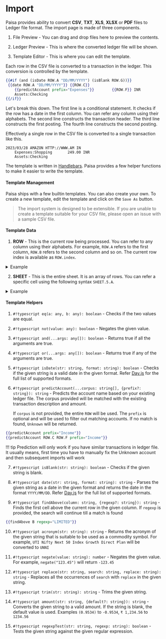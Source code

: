 # Import

Paisa provides ability to convert **CSV**, **TXT**, **XLS**, **XLSX**
or **PDF** files to Ledger file format. The import page is made of
three components.

1) File Preview - You can drag and drop files here to preview the
contents.

2) Ledger Preview - This is where the converted ledger file will be
shown.

3) Template Editor - This is where you can edit the template.

Each row in the CSV file is converted to a transaction in the
ledger. This conversion is controlled by the template.

```handlebars
{{#if (and (isDate ROW.A "DD/MM/YYYY") (isBlank ROW.G))}}
 {{date ROW.A "DD/MM/YYYY"}} {{ROW.C}}
    {{predictAccount prefix="Expenses"}}		{{ROW.F}} INR
    Assets:Checking
{{/if}}
```

Let's break this down. The first line is a conditional statement. It
checks if the row has a date in the first column. You can refer any
column using their alphabets. The second line constructs the
transaction header. The third line constructs the first posting. The
fourth line constructs the second posting.

Effectively a single row in the CSV file is converted to a single
transaction like this.

```ledger
2023/03/28 AMAZON HTTP://WWW.AM IN
    Expenses:Shopping		249.00 INR
    Assets:Checking
```

The template is written in [Handlebars](https://handlebarsjs.com/). Paisa provides a few
helper functions to make it easier to write the template.

#### Template Management

Paisa ships with a few builtin templates. You can also create your
own. To create a new template, edit the template and click on the
`Save As` button.

> The import system is designed to be extensible. If you are unable to
> create a template suitable for your CSV file, please open an issue
> with a sample CSV file.

#### Template Data

1. **ROW** - This is the current row being processed. You can refer to
    any column using their alphabets. For example, `ROW.A` refers to
    the first column, `ROW.B` refers to the second column and so
    on. The current row index is available as `ROW.index`.

<details>
  <summary>Example</summary>

```json
{
  "A": "28/03/2023",
  "B": "7357680821",
  "C": "AMAZON HTTP://WWW.AM IN",
  "D": "12",
  "E": "0",
  "F": "249.00",
  "G": "",
  "index": 6
}
```
</details>

2. **SHEET** - This is the entire sheet. It is an array of rows. You
   can refer a specific cell using the following syntax `SHEET.5.A`.

<details>
  <summary>Example</summary>

```json
[
    {
        "A": "Accountno:",
        "B": "49493xxx003030",
        "index": 0
    },
    {
        "A": "Customer Name:",
        "B": "MR John Doe",
        "index": 1
    },
    {
        "A": "Address:",
        "B": "1234, ABC Street, XYZ City, 123456",
        "index": 2
    },
    {
        "A": "Transaction Details:",
        "index": 3
    },
    {
        "A": "Date",
        "B": "Sr.No.",
        "C": "Transaction Details",
        "D": "Reward Point Header",
        "E": "Intl.Amount",
        "F": "Amount(in Rs)",
        "G": "BillingAmountSign",
        "index": 4
    },
    {
        "A": "49493xxx003030",
        "index": 5
    },
    {
        "A": "28/03/2023",
        "B": "7357680821",
        "C": "AMAZON HTTP://WWW.AM IN",
        "D": "12",
        "E": "0",
        "F": "249.00",
        "G": "",
        "index": 6
    },
    {
        "A": "28/03/2023",
        "B": "7357821997",
        "C": "AMAZON HTTP://WWW.AM IN",
        "D": "28",
        "E": "0",
        "F": "575.00",
        "G": "",
        "index": 7
    }
]
```
</details>

#### Template Helpers

1) `#!typescript eq(a: any, b: any): boolean` - Checks if the two values are
   equal.

2) `#!typescript not(value: any): boolean` - Negates the given value.

3) `#!typescript and(...args: any[]): boolean` - Returns true if all the
   arguments are true.

4) `#!typescript or(...args: any[]): boolean` - Returns true if any of the
   arguments are true.

5) `#!typescript isDate(str: string, format: string): boolean` - Checks if the
   given string is a valid date in the given format. Refer [Day.js](https://day.js.org/docs/en/parse/string-format#list-of-all-available-parsing-tokens)
   for the full list of supported formats.

6) `#!typescript predictAccount(...corpus: string[], {prefix?: string}): string` -
   Predicts the account name based on your existing ledger file. The
   corpus provided will be matched with the existing transaction
   description and amount.

   If `corpus` is not provided, the entire `ROW` will be used.
   The `prefix` is optional and will be used to filter out matching
   accounts. If no match is found, `Unknown` will be returned.

```handlebars
{{predictAccount prefix="Income"}}
{{predictAccount ROW.C ROW.F prefix="Income"}}
```

!!! tip
    Prediction will only work if you have similar transactions in
    ledger file. It usually means, first time you have to manually fix
    the Unknown account and then subsequent imports will work

7) `#!typescript isBlank(str: string): boolean` - Checks if the given string is
   blank.

8) `#!typescript date(str: string, format: string): string` - Parses the given
   string as a date in the given format and returns the date in the
   format `YYYY/MM/DD`. Refer [Day.js](https://day.js.org/docs/en/parse/string-format#list-of-all-available-parsing-tokens)
   for the full list of supported formats.

9) `#!typescript findAbove(column: string, {regexp?: string}): string` - Finds the
first cell above the current row in the given column. If `regexp` is
provided, the search will continue till a match is found

```handlebars
{{findAbove B regexp="LIMITED"}}
```

10) `#!typescript acronym(str: string): string` - Returns the acronym of the given
    string that is suitable to be used as a commodity symbol. For
    example, `UTI Nifty Next 50 Index Growth Direct Plan` will be
    converted to `UNNI`

11) `#!typescript negate(value: string): number` - Negates the given value. For
    example, `negate("123.45")` will return `-123.45`

12) `#!typescript replace(str: string, search: string, replace: string): string` -
    Replaces all the occurrences of `search` with `replace` in the
    given string.

13) `#!typescript trim(str: string): string` - Trims the given string.

14) `#!typescript amount(str: string, {default?: string}): string` - Converts the given
string to a valid amount. If the string is blank, the default value is
used. Examples `(0.9534)` to `-0.9534`, `₹ 1,234.56` to `1234.56`

15) `#!typescript regexpTest(str: string, regexp: string): boolean` - Tests the
    given string against the given regular expression.
